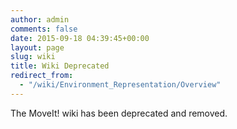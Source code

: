 ```yaml
---
author: admin
comments: false
date: 2015-09-18 04:39:45+00:00
layout: page
slug: wiki
title: Wiki Deprecated
redirect_from: 
  - "/wiki/Environment_Representation/Overview"
---
```


The MoveIt! wiki has been deprecated and removed.
